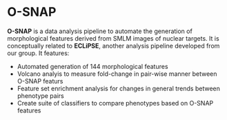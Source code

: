 # O-SNAP

**O-SNAP** is a data analysis pipeline to automate the generation of morphological features derived from SMLM images of nuclear targets. It is conceptually related to **ECLiPSE**, another analysis pipeline developed from our group. It features:
- Automated generation of 144 morphological features
- Volcano analyis to measure fold-change in pair-wise manner between O-SNAP featurs
- Feature set enrichment analysis for changes in general trends between phenotype pairs
- Create suite of classifiers to compare phenotypes based on O-SNAP features
